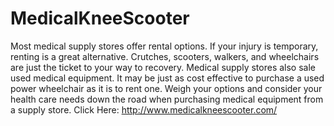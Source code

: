 # MedicalKneeScooter
Most medical supply stores offer rental options. If your injury is temporary, renting is a great alternative. Crutches, scooters, walkers, and wheelchairs are just the ticket to your way to recovery. Medical supply stores also sale used medical equipment. It may be just as cost effective to purchase a used power wheelchair as it is to rent one. Weigh your options and consider your health care needs down the road when purchasing medical equipment from a supply store. Click Here: http://www.medicalkneescooter.com/
